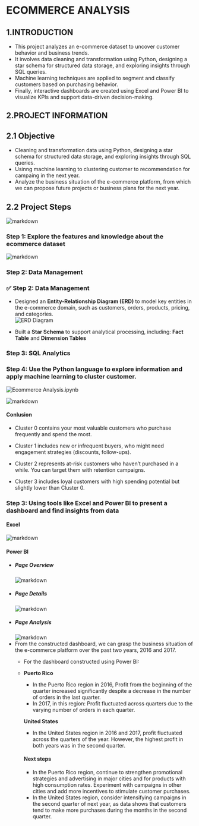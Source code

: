 # ECOMMERCE ANALYSIS
## 1.INTRODUCTION
- This project analyzes an e-commerce dataset to uncover customer behavior and business trends.  
- It involves data cleaning and transformation using Python, designing a star schema for structured data storage, and exploring insights through SQL queries.  
- Machine learning techniques are applied to segment and classify customers based on purchasing behavior.  
- Finally, interactive dashboards are created using Excel and Power BI to visualize KPIs and support data-driven decision-making.

## 2.PROJECT INFORMATION
## 2.1 Objective
- Cleaning and transformation data using Python, designing a star schema for structured data storage, and exploring insights through SQL queries.  
- Usinng machine learning to clustering customer to recommendation for campaing in the next year.
- Analyze the business situation of the e-commerce platform, from which we can propose future projects or business plans for the next year.
## 2.2 Project Steps
![markdown](https://github.com/PhungThien63f/Ecommerce/blob/main/image/Intro.png)
### Step 1: Explore the features and knowledge about the ecommerce dataset
![markdown](https://github.com/PhungThien63f/Ecommerce/blob/main/image/DataUnderstand.png)
### Step 2: Data Management
### ✅ Step 2: Data Management

- Designed an **Entity-Relationship Diagram (ERD)** to model key entities in the e-commerce domain, such as customers, orders, products, pricing, and categories.  
  ![ERD Diagram](https://github.com/PhungThien63f/Ecommerce/blob/main/image/ERD_Diagram.png)

- Built a **Star Schema** to support analytical processing, including: **Fact Table** and **Dimension Tables**
   

  
### Step 3: **SQL Analytics**

### Step 4: Use the Python language to explore information and apply machine learning to cluster customer.

  ![Ecommerce Analysis.ipynb](https://github.com/PhungThien63f/Ecommerce/blob/main/Ecommerce.ipynb)
  
  ![markdown](https://github.com/PhungThien63f/Ecommerce/blob/update/image/cluster_customer.png)

  #### Conlusion
  - Cluster 0 contains your most valuable customers who purchase frequently and spend the most.
  
  - Cluster 1 includes new or infrequent buyers, who might need engagement strategies (discounts, follow-ups).
  
  - Cluster 2 represents at-risk customers who haven’t purchased in a while. You can target them with retention campaigns.
  
  - Cluster 3 includes loyal customers with high spending potential but slightly lower than Cluster 0.

### Step 3: Using tools like Excel and Power BI to present a dashboard and find insights from data
  
   #### Excel
   ![markdown](https://github.com/PhungThien63f/Ecommerce/blob/main/image/Excel.png)
    
   #### Power BI
  - ##### Page Overview
    ![markdown](https://github.com/PhungThien63f/Ecommerce/blob/main/image/Dash(1).png)
  - ##### Page Details
    ![markdown](https://github.com/PhungThien63f/Ecommerce/blob/main/image/Dash(2).png)
  - ##### Page Analysis
    ![markdown](https://github.com/PhungThien63f/Ecommerce/blob/main/image/Dash(3).png)
- From the constructed dashboard, we can grasp the business situation of the e-commerce platform over the past two years, 2016 and 2017.
  - For the dashboard constructed using Power BI:
  - 
    **Puerto Rico**
    - In the Puerto Rico region in 2016, Profit from the beginning of the quarter increased significantly despite a decrease in the number of orders in the last quarter.
    - In 2017, in this region: Profit fluctuated across quarters due to the varying number of orders in each quarter.
      
    **United States**
    - In the United States region in 2016 and 2017, profit fluctuated across the quarters of the year. However, the highest profit in both years was in the second quarter.
    #### Next steps
    - In the Puerto Rico region, continue to strengthen promotional strategies and advertising in major cities and for products with high consumption rates. Experiment with campaigns in other cities and add more incentives to stimulate customer purchases.
    - In the United States region, consider intensifying campaigns in the second quarter of next year, as data shows that customers tend to make more purchases during the months in the second quarter.


  
 
    
  
  
